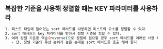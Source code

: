 ## 복잡한 기준을 사용해 정렬할 때는 KEY 파라미터를 사용하라
```bash
1. 리스트 타입에 들어있는 sort 메서드를 사용하면 리스트의 요소를 정렬할 수 있다.
2. sort 메서드는 key 파라미터를 받아서 정렬 기준을 정할 수 있다.
3. 여러 정렬 기준중 역순(reverse)으로 정렬이 필요할 경우 sort 메서드를 여러번 사용 해야 한다.
   - 단, 정렬 기준의 우선 순위가 높은 순대로 sort 메서드를 호출 해야 한다.
```